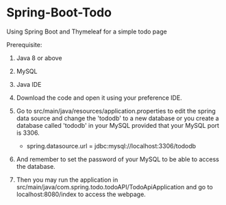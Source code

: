 # Spring-Boot-Todo
Using Spring Boot and Thymeleaf for a simple todo page

Prerequisite:
1. Java 8 or above
2. MySQL
3. Java IDE

1. Download the code and open it using your preference IDE.

2. Go to src/main/java/resources/application.properties to edit the spring data source and change the 'tododb' to a new database or you create a database called 'tododb'
   in your MySQL provided that your MySQL port is 3306.
   - spring.datasource.url = jdbc:mysql://localhost:3306/tododb

3. And remember to set the password of your MySQL to be able to access the database.

4. Then you may run the application in src/main/java/com.spring.todo.todoAPI/TodoApiApplication and go to localhost:8080/index to access the webpage.
